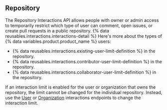 ## Repository

The Repository Interactions API allows people with owner or admin access to temporarily restrict which type of user can comment, open issues, or create pull requests in a public repository. {% data reusables.interactions.interactions-detail %} Here's more about the types of {% data variables.product.product_name %} users:

* {% data reusables.interactions.existing-user-limit-definition %} in the repository.
* {% data reusables.interactions.contributor-user-limit-definition %} in the repository.
* {% data reusables.interactions.collaborator-user-limit-definition %} in the repository.

If an interaction limit is enabled for the user or organization that owns the repository, the limit cannot be changed for the individual repository. Instead, use the [User](#user) or [Organization](#organization) interactions endpoints to change the interaction limit.
